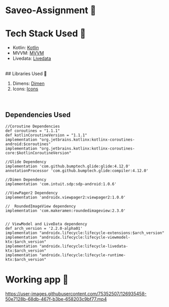 # Saveo-Assignment 📱
# Tech Stack Used 📲
- Kotlin: [Kotlin](https://kotlinlang.org/)
- MVVM: [MVVM](https://developer.android.com/jetpack/guide?gclid=CjwKCAjwruSHBhAtEiwA_qCppj5mUxSQBy99PVOSBCLh_NDGeCTxmghaQRxdzb-HBiFWcVvfFw9PeRoCRUIQAvD_BwE&gclsrc=aw.ds/)
- Livedata: [Livedata](https://developer.android.com/topic/libraries/architecture/livedata)
<br>
## Libraries Used 🌟

1. Dimens: [Dimen](https://github.com/intuit/sdp)
2. Icons: [Icons](https://www.flaticon.com/)

<br>

## Dependencies Used
    //Coroutine Dependencies
    def coroutines = "1.1.1"
    def kotlinCoroutineVersion = "1.1.1"
    implementation "org.jetbrains.kotlinx:kotlinx-coroutines-android:$coroutines"
    implementation "org.jetbrains.kotlinx:kotlinx-coroutines-core:$kotlinCoroutineVersion"

    //Glide Dependency
    implementation 'com.github.bumptech.glide:glide:4.12.0'
    annotationProcessor 'com.github.bumptech.glide:compiler:4.12.0'

    //Dimen Dependency
    implementation 'com.intuit.sdp:sdp-android:1.0.6'

    //ViewPager2 Dependency
    implementation 'androidx.viewpager2:viewpager2:1.0.0'

    //  RoundedImageView dependency
    implementation 'com.makeramen:roundedimageview:2.3.0'


    // ViewModel and LiveData dependency
    def arch_version = '2.2.0-alpha01'
    implementation "androidx.lifecycle:lifecycle-extensions:$arch_version"
    implementation "androidx.lifecycle:lifecycle-viewmodel-ktx:$arch_version"
    implementation "androidx.lifecycle:lifecycle-livedata-ktx:$arch_version"
    implementation "androidx.lifecycle:lifecycle-runtime-ktx:$arch_version"



# Working app 📱
https://user-images.githubusercontent.com/75352507/126935458-50e7128b-68db-467f-b3be-658203c9bf77.mp4





